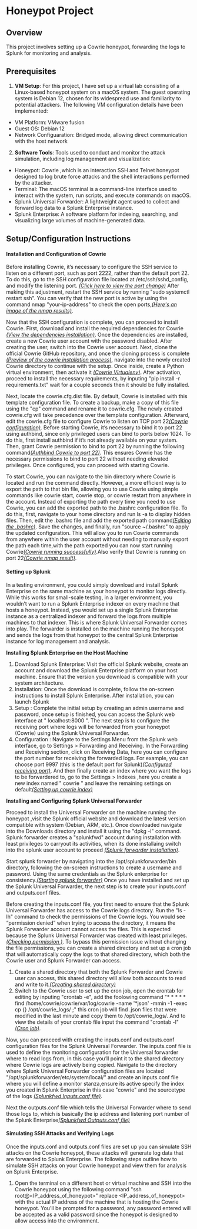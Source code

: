# Honeypot Project

## Overview
This project involves setting up a Cowrie honeypot, forwarding the logs to Splunk for monitoring and analysis.

## Prerequisites
1) **VM Setup**: For this project, I have set up a virtual lab consisting of a Linux-based honeypot system on a macOS system. The guest operating system is Debian 12, chosen for its widespread use and familiarity to potential attackers. The following VM configuration details have been implemented:

  -	VM Platform: VMware fusion
  -	Guest OS: Debian 12
  -	Network Configuaration: Bridged mode, allowing direct communication with the host network

2) **Software Tools**: Tools used to conduct and monitor the attack simulation, including log management and visualization:

  - Honeypot: Cowrie ,which is an interaction SSH and Telnet honeypot designed to log brute force attacks and the shell interactions performed by the attacker. 
  - Terminal: The macOS terminal is a command-line interface used to interact with the system, run scripts, and execute commands on macOS.
  - Splunk Universal Forwarder: A lightweight agent used to collect and forward log data to a Splunk Enterprise instance.
  - Splunk Enterprise: A software platform for indexing, searching, and visualizing large volumes of machine-generated data.

## Setup/Configuration Instructions
#### Installation and Configuration of Cowrie
Before installing Cowrie, it’s necessary to configure the SSH service to listen on a different port, such as port 2222, rather than the default port 22. To do this, go to the SSH configuration file located at /etc/ssh/sshd_config, and modify the listening port. [_(Click here to view the port change)_](/Screenshots/sshconfiguration.png)
After making this adjustment, restart the SSH service by running "sudo systemctl restart ssh". You can verify that the new port is active by using the command nmap "your-ip-address" to check the open ports,[_(Here's an image of the nmap results)_](/Screenshots/ssh_nmap_scan.png).

Now that the SSH configuration is complete, you can proceed to install Cowrie. First, download and install the required dependencies for Cowrie [_(View the dependencies installation)_](/Screenshots/cowrie_dependencies.png). Once the dependencies are installed, create a new Cowrie user account with the password disabled. After creating the user, switch into the Cowrie user account. Next, clone the official Cowrie GitHub repository, and once the cloning process is complete [_(Preview of the cowrie installation process)_](Screenshots/cowrie_installation.png), navigate into the newly created Cowrie directory to continue with the setup.
Once inside, create a Python virtual environment, then activate it [_(Cowrie Virtualenv)_](/Screenshots/virtualenv.png). After activation, proceed to install the necessary requirements, by inputing "pip install -r requirements.txt" wait for a couple seconds then it should be fully installed.

Next, locate the cowrie.cfg.dist file. By default, Cowrie is installed with this template configuration file. To create a backup, make a copy of this file using the "cp" command and rename it to cowrie.cfg. The newly created cowrie.cfg will take precedence over the template configuration. Afterward, edit the cowrie.cfg file to configure Cowrie to listen on TCP port 22[_(Cowrie configuration)_](/Screenshots/cowriecfg_config.png).
Before starting Cowrie, it’s necessary to bind it to port 22 using authbind, since only privileged users can bind to ports below 1024. To do this, first install authbind if it’s not already available on your system. Then, grant Cowrie permission to bind to port 22 by running the following command[_(Authbind Cowrie to port 22)_](/Screenshots/authbind_cowrie.png).
This ensures Cowrie has the necessary permissions to bind to port 22 without needing elevated privileges. Once configured, you can proceed with starting Cowrie.

To start Cowrie, you can navigate to the bin directory where Cowrie is located and run the command directly. However, a more efficient way is to export the path to that bin file, allowing you to use Cowrie using simple commands like cowrie start, cowrie stop, or cowrie restart from anywhere in the account.
Instead of exporting the path every time you need to use Cowrie, you can add the exported path to the .bashrc configuration file. To do this, first, navigate to your home directory and run ls -a to display hidden files. Then, edit the .bashrc file and add the exported path command[_(Editing the .bashrc)_](/Screenshots/cowrie_bashrc.png). Save the changes, and finally, run "source ~/.bashrc" to apply the updated configuration. This will allow you to run Cowrie commands from anywhere within the user account without needing to manually export the path each time,with the path exported you can now start running Cowrie[_(Cowrie running successfully)_](/Screenshots/cowrie_running.png).Also verify that Cowrie is running on port 22[_(Cowrie nmap result)_](/Screenshots/cowrie_nmap.png).

#### Setting up Splunk
In a testing environment, you could simply download and install Splunk Enterprise on the same machine as your honeypot to monitor logs directly. While this works for small-scale testing, in a larger environment, you wouldn’t want to run a Splunk Enterprise indexer on every machine that hosts a honeypot. Instead, you would set up a single Splunk Enterprise instance as a centralized indexer and forward the logs from multiple machines to that indexer.
This is where Splunk Universal Forwarder comes into play. The forwarder is installed on the machine running the honeypot and sends the logs from that honeypot to the central Splunk Enterprise instance for log management and analysis.

**Installing Splunk Enterprise on the Host Machine**
1.	Download Splunk Enterprise: Visit the official Splunk website, create an account and download the Splunk Enterprise platform on your host machine. Ensure that the version you download is compatible with your system architecture.
2.	Installation: Once the download is complete, follow the on-screen instructions to install Splunk Enterprise. After installation, you can launch Splunk
3.	Setup : Complete the initial setup by creating an admin username and password, once setup is finished, you can access the Splunk web interface at " localhost:8000 ". The next step is to configure the receiving port where logs will be forwarded from your honeypot (Cowrie) using the Splunk Universal Forwarder.
4.	Configuration : Navigate to the Settings Menu from the Splunk web interface, go to Settings > Forwarding and Receiving. In the Forwarding and Receiving section, click on Receiving Data,	here you can configure the port number for receiving the forwarded logs. For example, you can choose port 9997 (this is the default port for Splunk)[_(Configured receiving port)_](/Screenshots/receiving_port.png). And then finally create an index where you want the logs to be forwardered to, go to the Settings > Indexes ,here you create a new index named " cowrie " and leave the remaining settings on default[_(Setting up cowrie index)_](/Screenshots/cowrie_index.png)


**Installing and Configuring Splunk Universal Forwarder**

Proceed to install the Universal Forwarder on the machine running the honeypot ,visit the Splunk official website and download the latest version compatible with system (Debian, ARM, etc.). Once downloaded navigate into the Downloads directory and install it using the "dpkg -i" command. Splunk forwarder creates a "splunkfwd" account during installation with least privileges to carryout its activities, when its done installaing switch into the splunk user account to proceed [_(Splunk forwarder installation)_](/Screenshots/dpkg.png).

Start splunk forwarder by navigating into the /opt/splunkforwarder/bin directory, following the on-screen instructions to create a username and password. Using the same credentials as the Splunk enterprise for consistency.[_(Starting splunk forwarder)_](/Screenshots/splunkfwd_start.png)
Once you have installed and set up the Splunk Universal Forwarder, the next step is to create your inputs.conf and outputs.conf files.

Before creating the inputs.conf file, you first need to ensure that the Splunk Universal Forwarder has access to the Cowrie logs directory. Run the "ls -lh" command to check the permissions of the Cowrie logs. You would see “permission denied” when trying to access the directory, it means the Splunk Forwarder account cannot access the files. This is expected because the Splunk Universal Forwarder was created with least privileges.[_(Checking permission )_](/Screenshots/permissiondenied.png).
To bypass this permission issue without changing the file permissions, you can create a shared directory and set up a cron job that will automatically copy the logs to that shared directory, which both the Cowrie user and Splunk Forwarder can access.
	
1) Create a shared directory that both the Splunk Forwarder and Cowrie user can access, this shared directory will allow both accounts to read and write to it.[_(Creating shared directory)_](/Screenshots/mkdir.png)
2) Switch to the Cowrie user to set up the cron job, open the crontab for editing by inputing "crontab -e", add the foolowing command "* * * * * find /home/cowrie/cowrie/var/log/cowrie -name '*json' -mmin -1 -exec cp {} /opt/cowrie_logs/ \;" this cron job will find .json files that were modified in the last minute and copy them to /opt/cowrie_logs/. And to view the details of your crontab file input the command "crontab -l" [_(Cron job)_](/Screenshots/crontab.png).

Now, you can proceed with creating the inputs.conf and outputs.conf configuration files for the Splunk Universal Forwarder. The inputs.conf file is used to define the monitoring configuration for the Universal forwarder where to read logs from, in this case you’ll point it to the shared directory where Cowrie logs are actively being copied. Navigate to the directory where Splunk Universal Forwarder configuration files are located "/opt/splunkforwarder/etc/system/local/" and create an inputs.conf file where you will define a monitor stanza,ensure its active specify the index you created in Splunk Enterprise in this case "cowrie" and the sourcetype of the logs [_(Splunkfwd Inputs.conf file)_](/Screenshots/splunkfwd_inputsconfig.png).

Next the outputs.conf file which tells the Universal Forwarder where to send those logs to, which is basically the ip address and listening port number of the Splunk Enterprise[_(Splunkfwd Outputs.conf file)_](/Screenshots/splunkfwd_outputconf.png)

#### Simulating SSH Attacks and Verifying Logs
Once the inputs.conf and outputs.conf files are set up you can simulate SSH attacks on the Cowrie honeypot, these attacks will generate log data that are forwarded to Splunk Enterprise. The following steps outline how to simulate SSH attacks on your Cowrie honeypot and view them for analysis on Splunk Enterprise.

1) Open the terminal on a different host or virtual machine and SSH into the Cowrie honeypot using the following command "ssh root@<IP_address_of_honeypot>" replace <IP_address_of_honeypot> with the actual IP address of the machine that is hosting the Cowrie honeypot. You’ll be prompted for a password, any password entered will be accepted as a valid password since the honeypot is designed to allow access into the environment.

 



